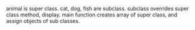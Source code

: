 animal is super class.
cat, dog, fish are subclass.
subclass overrides super class method, display.
main function creates array of super class, and assign objects of sub classes.
